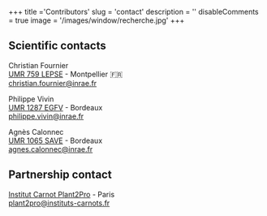 +++
title ='Contributors'
slug = 'contact'
description = ''
disableComments = true
image = '/images/window/recherche.jpg'
+++

## Scientific contacts 

Christian Fournier<br>
[UMR 759 LEPSE](https://www6.montpellier.inrae.fr/lepse) - Montpellier :fr:<br>
christian.fournier@inrae.fr

Philippe Vivin<br>
[UMR 1287 EGFV](https://www6.bordeaux-aquitaine.inrae.fr/egfv/) - Bordeaux<br>
philippe.vivin@inrae.fr

Agnès Calonnec<br>
[UMR 1065 SAVE](https://www6.bordeaux-aquitaine.inrae.fr/sante-agroecologie-vignoble/) - Bordeaux<br>
agnes.calonnec@inrae.fr

## Partnership contact

[Institut Carnot Plant2Pro](https://plant2pro.fr/) - Paris<br>
plant2pro@instituts-carnots.fr

